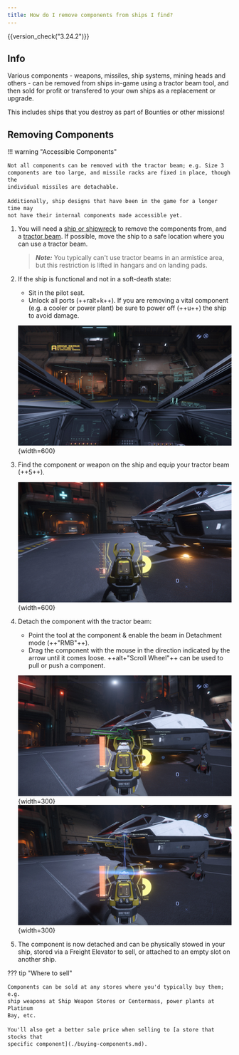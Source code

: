 ```yaml
---
title: How do I remove components from ships I find?
---
```


{{version_check("3.24.2")}}

## Info

Various components - weapons, missiles, ship systems, mining heads and others -
can be removed from ships in-game using a tractor beam tool, and then sold for
profit or transfered to your own ships as a replacement or upgrade.

This includes ships that you destroy as part of Bounties or other missions!

## Removing Components

!!! warning "Accessible Components"

    Not all components can be removed with the tractor beam; e.g. Size 3
    components are too large, and missile racks are fixed in place, though the
    individual missiles are detachable.

    Additionally, ship designs that have been in the game for a longer time may
    not have their internal components made accessible yet.

1. You will need a
[ship or shipwreck](../../careers/industrial/salvage/find-ships.md) to remove
the components from, and a [tractor beam](../../fps/equipment/tractor-beam.md).
If possible, move the ship to a safe location where you can use a tractor beam.

    > ***Note:*** You typically can't use tractor beams in an armistice area,
    but this restriction is lifted in hangars and on landing pads.

2. If the ship is functional and not in a soft-death state:
    - Sit in the pilot seat.
    - Unlock all ports (++ralt+k++). If you are removing a vital component (e.g.
    a cooler or power plant) be sure to power off (++u++) the ship to avoid
    damage.

    ![Ship Ports Unlocked](./images/salvage-ports-unlocked.jpg){width=600}

3. Find the component or weapon on the ship and equip your tractor beam (++5++).

    ![Tractor Beam - Detach Mode](
        ./images/salvage-tractor-detach.jpg){width=600}

4. Detach the component with the tractor beam:
    - Point the tool at the component & enable the beam in Detachment mode
    (++"RMB"++).
    - Drag the component with the mouse in the direction indicated by the arrow
    until it comes loose. ++alt+"Scroll Wheel"++ can be used to pull or
    push a component.

    ![Component Highlighted](
        ./images/salvage-component-highlight.jpg){width=300}
    ![Component Detaching](./images/salvage-component-detach.jpg){width=300}

5. The component is now detached and can be physically stowed in your ship,
stored via a Freight Elevator to sell, or attached to an empty slot on another
ship.

??? tip "Where to sell"

    Components can be sold at any stores where you'd typically buy them; e.g.
    ship weapons at Ship Weapon Stores or Centermass, power plants at Platinum
    Bay, etc.

    You'll also get a better sale price when selling to [a store that stocks that
    specific component](./buying-components.md).
